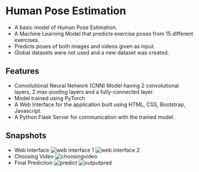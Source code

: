 
# Human Pose Estimation

- A basic model of Human Pose Estimation.
- A Machine Learning Model that predicts exercise poses from 15 different exercises.
- Predicts poses of both images and videos given as input.
- Global datasets were not used and a new dataset was created.



## Features

- Convolutional Neural Network (CNN) Model having 2 convolutional layers, 2 max-pooling layers and a fully-connected layer.
- Model trained using PyTorch
- A Web Interface for the application built using HTML, CSS, Bootstrap, Javascript.
- A Python Flask Server for communication with the trained model.


## Snapshots

- Web Interface
  ![web interface 1](https://github.com/RohitRgt8/HumanPoseEstimation/assets/64885862/3c8467b8-ed40-4fcc-a6cd-a22ace5ceb07)
  ![web interface 2](https://github.com/RohitRgt8/HumanPoseEstimation/assets/64885862/deb58ea5-fe83-4f4b-b83b-1ae35e446050)
- Choosing Video
  ![choosingvideo](https://github.com/RohitRgt8/HumanPoseEstimation/assets/64885862/1b0c603a-a380-4aba-bb16-cb66742d2f83)
- Final Prediction
  ![predict](https://github.com/RohitRgt8/HumanPoseEstimation/assets/64885862/a9ec26ef-353b-4d8a-8981-fa7832e776f9)
  ![outputpred](https://github.com/RohitRgt8/HumanPoseEstimation/assets/64885862/7ed6152e-27e5-4e54-9995-7941bc5124b7)
